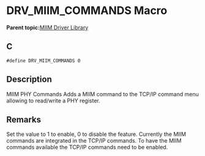# DRV\_MIIM\_COMMANDS Macro

**Parent topic:**[MIIM Driver Library](GUID-A8906C8D-A608-4572-AE74-1E517DD2B0BE.md)

## C

```
#define DRV_MIIM_COMMANDS 0 
```

## Description

MIIM PHY Commands Adds a MIIM command to the TCP/IP command menu allowing to read/write a PHY register.

## Remarks

Set the value to 1 to enable, 0 to disable the feature. Currently the MIIM commands are integrated in the TCP/IP commands. To have the MIIM commands available the TCP/IP commands need to be enabled.

